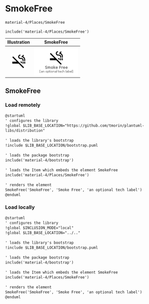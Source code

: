 # SmokeFree


```text
material-4/Places/SmokeFree
```

```text
include('material-4/Places/SmokeFree')
```



| Illustration | SmokeFree |
| :---: | :---: |
| ![illustration for Illustration](../../material-4/Places/SmokeFree.png) | ![illustration for SmokeFree](../../material-4/Places/SmokeFree.Local.png) |




## SmokeFree

### Load remotely
```plantuml
@startuml
' configures the library
!global $LIB_BASE_LOCATION="https://github.com/tmorin/plantuml-libs/distribution"

' loads the library's bootstrap
!include $LIB_BASE_LOCATION/bootstrap.puml

' loads the package bootstrap
include('material-4/bootstrap')

' loads the Item which embeds the element SmokeFree
include('material-4/Places/SmokeFree')

' renders the element
SmokeFree('SmokeFree', 'Smoke Free', 'an optional tech label')
@enduml
```

### Load locally
```plantuml
@startuml
' configures the library
!global $INCLUSION_MODE="local"
!global $LIB_BASE_LOCATION="../.."

' loads the library's bootstrap
!include $LIB_BASE_LOCATION/bootstrap.puml

' loads the package bootstrap
include('material-4/bootstrap')

' loads the Item which embeds the element SmokeFree
include('material-4/Places/SmokeFree')

' renders the element
SmokeFree('SmokeFree', 'Smoke Free', 'an optional tech label')
@enduml
```

